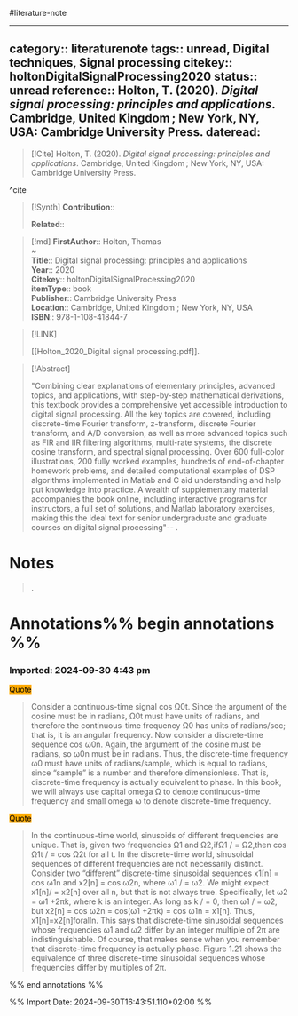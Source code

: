 #literature-note 

---
category:: literaturenote
tags:: unread, Digital techniques, Signal processing
citekey:: holtonDigitalSignalProcessing2020
status:: unread
reference:: Holton, T. (2020). _Digital signal processing: principles and applications_. Cambridge, United Kingdom ; New York, NY, USA: Cambridge University Press.
dateread:
---

> [!Cite]
> Holton, T. (2020). _Digital signal processing: principles and applications_. Cambridge, United Kingdom ; New York, NY, USA: Cambridge University Press.

^cite

>[!Synth]
>**Contribution**:: 
>
>**Related**:: 
>

>[!md]
> **FirstAuthor**:: Holton, Thomas  
~    
> **Title**:: Digital signal processing: principles and applications  
> **Year**:: 2020   
> **Citekey**:: holtonDigitalSignalProcessing2020  
> **itemType**:: book  
> **Publisher**:: Cambridge University Press  
> **Location**:: Cambridge, United Kingdom ; New York, NY, USA  
> **ISBN**:: 978-1-108-41844-7    

> [!LINK] 
>
> [[Holton_2020_Digital signal processing.pdf]].

> [!Abstract]
>
> "Combining clear explanations of elementary principles, advanced topics, and applications, with step-by-step mathematical derivations, this textbook provides a comprehensive yet accessible introduction to digital signal processing. All the key topics are covered, including discrete-time Fourier transform, z-transform, discrete Fourier transform, and A/D conversion, as well as more advanced topics such as FIR and IIR filtering algorithms, multi-rate systems, the discrete cosine transform, and spectral signal processing. Over 600 full-color illustrations, 200 fully worked examples, hundreds of end-of-chapter homework problems, and detailed computational examples of DSP algorithms implemented in Matlab and C aid understanding and help put knowledge into practice. A wealth of supplementary material accompanies the book online, including interactive programs for instructors, a full set of solutions, and Matlab laboratory exercises, making this the ideal text for senior undergraduate and graduate courses on digital signal processing"--
>.
> 
# Notes
>.


# Annotations%% begin annotations %%



### Imported: 2024-09-30 4:43 pm



<mark style="background-color: #ffaa00">Quote</mark>
> Consider a continuous-time signal cos Ω0t. Since the argument of the cosine must be in radians, Ω0t must have units of radians, and therefore the continuous-time frequency Ω0 has units of radians/sec; that is, it is an angular frequency. Now consider a discrete-time sequence cos ω0n. Again, the argument of the cosine must be radians, so ω0n must be in radians. Thus, the discrete-time frequency ω0 must have units of radians/sample, which is equal to radians, since “sample” is a number and therefore dimensionless. That is, discrete-time frequency is actually equivalent to phase. In this book, we will always use capital omega Ω to denote continuous-time frequency and small omega ω to denote discrete-time frequency.

<mark style="background-color: #ffaa00">Quote</mark>
> In the continuous-time world, sinusoids of different frequencies are unique. That is, given two frequencies Ω1 and Ω2,ifΩ1 / = Ω2,then cos Ω1t / = cos Ω2t for all t. In the discrete-time world, sinusoidal sequences of different frequencies are not necessarily distinct. Consider two “different” discrete-time sinusoidal sequences x1[n] = cos ω1n and x2[n] = cos ω2n, where ω1 / = ω2. We might expect x1[n]/ = x2[n] over all n, but that is not always true. Specifically, let ω2 = ω1 +2πk, where k is an integer. As long as k / = 0, then ω1 / = ω2, but x2[n] = cos ω2n = cos(ω1 +2πk) = cos ω1n = x1[n]. Thus, x1[n]=x2[n]foralln. This says that discrete-time sinusoidal sequences whose frequencies ω1 and ω2 differ by an integer multiple of 2π are indistinguishable. Of course, that makes sense when you remember that discrete-time frequency is actually phase. Figure 1.21 shows the equivalence of three discrete-time sinusoidal sequences whose frequencies differ by multiples of 2π.


%% end annotations %%

%% Import Date: 2024-09-30T16:43:51.110+02:00 %%
